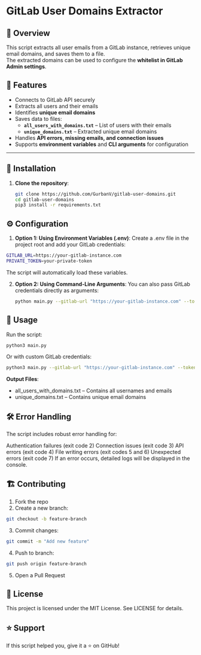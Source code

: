 # GitLab User Domains Extractor

## 📌 Overview

This script extracts all user emails from a GitLab instance, retrieves unique email domains, and saves them to a file.  
The extracted domains can be used to configure the **whitelist in GitLab Admin settings**.

## 🚀 Features

- Connects to GitLab API securely  
- Extracts all users and their emails  
- Identifies **unique email domains**  
- Saves data to files:
  - **`all_users_with_domains.txt`** – List of users with their emails  
  - **`unique_domains.txt`** – Extracted unique email domains  
- Handles **API errors, missing emails, and connection issues**  
- Supports **environment variables** and **CLI arguments** for configuration  

---

## 📂 Installation

1. **Clone the repository**:
   ```bash
   git clone https://github.com/GurbanV/gitlab-user-domains.git
   cd gitlab-user-domains
   pip3 install -r requirements.txt
   ```

## ⚙️ Configuration

1. **Option 1: Using Environment Variables (.env)**:
  Create a .env file in the project root and add your GitLab credentials:
  ```bash
  GITLAB_URL=https://your-gitlab-instance.com
  PRIVATE_TOKEN=your-private-token
  ```

  The script will automatically load these variables.

2. **Option 2: Using Command-Line Arguments**:
   You can also pass GitLab credentials directly as arguments:
   ```bash
   python main.py --gitlab-url "https://your-gitlab-instance.com" --token "your-private-token"
   ```
   
## 📜 Usage
Run the script:
  ```bash
  python3 main.py
  ```
Or with custom GitLab credentials:
  ```bash
  python3 main.py --gitlab-url "https://your-gitlab-instance.com" --token "your-private-token"
  ```

**Output Files**:
  - all_users_with_domains.txt – Contains all usernames and emails
  - unique_domains.txt – Contains unique email domains
   

## 🛠 Error Handling
The script includes robust error handling for:

Authentication failures (exit code 2)
Connection issues (exit code 3)
API errors (exit code 4)
File writing errors (exit codes 5 and 6)
Unexpected errors (exit code 7)
If an error occurs, detailed logs will be displayed in the console.

## 🏗️ Contributing
1. Fork the repo
2. Create a new branch:
  ```bash
git checkout -b feature-branch
  ```
3. Commit changes:
  ```bash
git commit -m "Add new feature"
  ```
4. Push to branch:
  ```bash
git push origin feature-branch
  ```  
5. Open a Pull Request

## 📄 License
This project is licensed under the MIT License. See LICENSE for details.

## ⭐ Support
If this script helped you, give it a ⭐ on GitHub!

